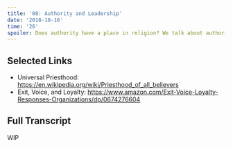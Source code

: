 ```yaml
---
title: '08: Authority and Leadership'
date: '2018-10-16'
time: '26'
spoiler: Does authority have a place in religion? We talk about authority in decentralized organizations, listening to others versus trying something new, and when to fork or leave a community.
---
```


## Selected Links

- Universal Priesthood: https://en.wikipedia.org/wiki/Priesthood_of_all_believers
- Exit, Voice, and Loyalty: https://www.amazon.com/Exit-Voice-Loyalty-Responses-Organizations/dp/0674276604

## Full Transcript

WIP
